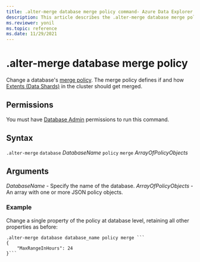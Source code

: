```yaml
---
title: .alter-merge database merge policy command- Azure Data Explorer
description: This article describes the .alter-merge database merge policy command in Azure Data Explorer.
ms.reviewer: yonil
ms.topic: reference
ms.date: 11/29/2021
---
```

# .alter-merge database merge policy

Change a database's [merge policy](mergepolicy.md). The merge policy defines if and how [Extents (Data Shards)](../management/extents-overview.md) in the cluster should get merged. 

## Permissions

You must have [Database Admin](access-control/role-based-access-control.md) permissions to run this command.

## Syntax

`.alter-merge` `database` *DatabaseName* `policy` `merge` *ArrayOfPolicyObjects*

## Arguments

*DatabaseName* - Specify the name of the database. 
*ArrayOfPolicyObjects* - An array with one or more JSON policy objects.

### Example

Change a single property of the policy at database level, retaining all other properties as before:

```kusto
.alter-merge database database_name policy merge ```
{
    "MaxRangeInHours": 24
}```
```

